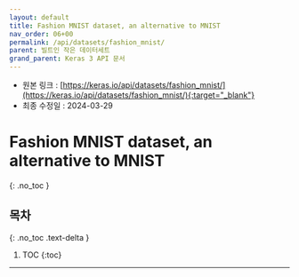 ```yaml
---
layout: default
title: Fashion MNIST dataset, an alternative to MNIST
nav_order: 06+00
permalink: /api/datasets/fashion_mnist/
parent: 빌트인 작은 데이터세트
grand_parent: Keras 3 API 문서
---
```


* 원본 링크 : [https://keras.io/api/datasets/fashion_mnist/](https://keras.io/api/datasets/fashion_mnist/){:target="_blank"}
* 최종 수정일 : 2024-03-29

# Fashion MNIST dataset, an alternative to MNIST
{: .no_toc }

## 목차
{: .no_toc .text-delta }

1. TOC
{:toc}

---
